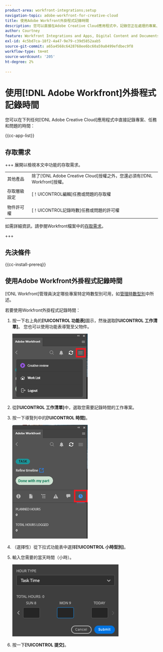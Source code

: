 ```yaml
---
product-area: workfront-integrations;setup
navigation-topic: adobe-workfront-for-creative-cloud
title: 使用Adobe Workfront外掛程式記錄時間
description: 您可以直接在Adobe Creative Cloud應用程式中，記錄您正在處理的專案、任務和問題的時間。
author: Courtney
feature: Workfront Integrations and Apps, Digital Content and Documents
exl-id: 4c5bd7ca-18f2-4a47-9e79-c39d5852aab5
source-git-commit: a65a4568c6428768ee6bc60a59a8499efdbec9f8
workflow-type: tm+mt
source-wordcount: '205'
ht-degree: 2%

---
```


# 使用[!DNL Adobe Workfront]外掛程式記錄時間

您可以在下列任何[!DNL Adobe Creative Cloud]應用程式中直接記錄專案、任務和問題的時間：

{{cc-app-list}}

## 存取需求

+++ 展開以檢視本文中功能的存取需求。

<table style="table-layout:auto"> 
 <col> 
 <col> 
 <tbody> 
  <tr> 
   <!--<td role="rowheader">[!DNL Adobe Workfront] package</td> 
   <td> Any</td> 
  </tr> 
  <tr data-mc-conditions=""> 
   <td role="rowheader">[!DNL Adobe Workfront] license</td> 
   <td>
   <p>Standard</p>
    <p>Work or higher</p> </td> 
  </tr> -->
  <tr> 
   <td role="rowheader">其他產品</td> 
   <td>除了[!DNL Adobe Creative Cloud]授權之外，您還必須有[!DNL Workfront]授權。</td> 
  </tr> 
  <tr> 
   <td role="rowheader">存取層級設定</td> 
   <td> <p>[！UICONTROL編輯]任務或問題的存取權</p></td> 
  </tr> 
  <tr> 
   <td role="rowheader">物件許可權</td> 
   <td> <p>[！UICONTROL記錄時數]任務或問題的許可權</p> </td> 
  </tr> 
 </tbody> 
</table>

如需詳細資訊，請參閱Workfront檔案中的[存取需求](/help/quicksilver/administration-and-setup/add-users/access-levels-and-object-permissions/access-level-requirements-in-documentation.md)。

+++

## 先決條件

{{cc-install-prereq}}

## 使用Adobe Workfront外掛程式記錄時間

[!DNL Workfront]管理員決定哪些專案特定時數型別可用，如[管理時數型別](../../administration-and-setup/set-up-workfront/configure-timesheets-schedules/hour-types.md)中所述。

若要使用Workfront外掛程式記錄時間：

1. 按一下右上角的&#x200B;**[!UICONTROL 功能表]**&#x200B;圖示，然後選取&#x200B;**[!UICONTROL 工作清單]**。 您也可以使用功能表導覽至父物件。

   ![返回工作清單](assets/go-back-to-work-list-350x314.png)

1. 從&#x200B;**[!UICONTROL 工作清單]**&#x200B;中，選取您需要記錄時間的工作專案。
1. 按一下導覽列中的&#x200B;**[!UICONTROL 時間]**。

   ![記錄時間](assets/log-time-350x337.png)

1. （選擇性）從下拉式功能表中選擇&#x200B;**[!UICONTROL 小時型別]**。
1. 輸入您需要的當天時間（小時）。

   ![記錄時數](assets/copy-of-log-hours-350x236.png)

1. 按一下&#x200B;**[!UICONTROL 提交]**。
